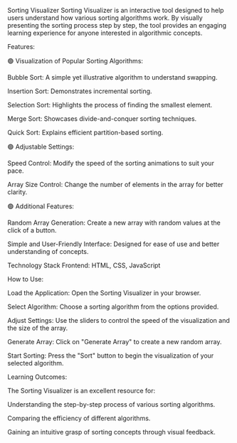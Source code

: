 Sorting Visualizer
Sorting Visualizer is an interactive tool designed to help users understand how various sorting algorithms work. By visually presenting the sorting process step by step, the tool provides an engaging learning experience for anyone interested in algorithmic concepts.

Features:

🟢 Visualization of Popular Sorting Algorithms:

Bubble Sort: A simple yet illustrative algorithm to understand swapping.

Insertion Sort: Demonstrates incremental sorting.

Selection Sort: Highlights the process of finding the smallest element.

Merge Sort: Showcases divide-and-conquer sorting techniques.

Quick Sort: Explains efficient partition-based sorting.

🟢 Adjustable Settings:

Speed Control: Modify the speed of the sorting animations to suit your pace.

Array Size Control: Change the number of elements in the array for better clarity.

🟢 Additional Features:

Random Array Generation: Create a new array with random values at the click of a button.

Simple and User-Friendly Interface: Designed for ease of use and better understanding of concepts.

Technology Stack
Frontend: HTML, CSS, JavaScript

How to Use:

Load the Application: Open the Sorting Visualizer in your browser.

Select Algorithm: Choose a sorting algorithm from the options provided.

Adjust Settings: Use the sliders to control the speed of the visualization and the size of the array.

Generate Array: Click on "Generate Array" to create a new random array.

Start Sorting: Press the "Sort" button to begin the visualization of your selected algorithm.

Learning Outcomes:

The Sorting Visualizer is an excellent resource for:

Understanding the step-by-step process of various sorting algorithms.

Comparing the efficiency of different algorithms.

Gaining an intuitive grasp of sorting concepts through visual feedback.
